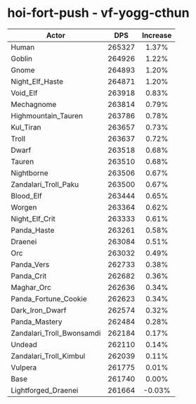 # hoi-fort-push - vf-yogg-cthun
| Actor | DPS | Increase |
|---|:---:|:---:|
|Human|265327|1.37%|
|Goblin|264926|1.22%|
|Gnome|264893|1.20%|
|Night_Elf_Haste|264871|1.20%|
|Void_Elf|263918|0.83%|
|Mechagnome|263814|0.79%|
|Highmountain_Tauren|263786|0.78%|
|Kul_Tiran|263657|0.73%|
|Troll|263637|0.72%|
|Dwarf|263518|0.68%|
|Tauren|263510|0.68%|
|Nightborne|263506|0.67%|
|Zandalari_Troll_Paku|263500|0.67%|
|Blood_Elf|263444|0.65%|
|Worgen|263364|0.62%|
|Night_Elf_Crit|263333|0.61%|
|Panda_Haste|263261|0.58%|
|Draenei|263084|0.51%|
|Orc|263032|0.49%|
|Panda_Vers|262733|0.38%|
|Panda_Crit|262682|0.36%|
|Maghar_Orc|262636|0.34%|
|Panda_Fortune_Cookie|262623|0.34%|
|Dark_Iron_Dwarf|262574|0.32%|
|Panda_Mastery|262484|0.28%|
|Zandalari_Troll_Bwonsamdi|262184|0.17%|
|Undead|262110|0.14%|
|Zandalari_Troll_Kimbul|262039|0.11%|
|Vulpera|261775|0.01%|
|Base|261740|0.00%|
|Lightforged_Draenei|261664|-0.03%|
